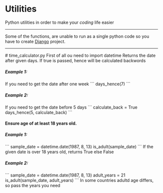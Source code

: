 # Utilities
Python utilities in order to make your <i>coding</i> life easier<hr>
Some of the functions, are unable to run as a single python code so you have to create <a href='https://www.djangoproject.com/start/'>Django</a> project.
<hr>
# time_calculator.py
First of all ou need to import datetime
Returns the date after given days. If true is passed, hence will be calculated backwords

<h5>Example 1:</h5>
If you need to get the date after one week
```
days_hence(7)
```
<h5>Example 2:</h5>
If you need to get the date before 5 days
```
calculate_back = True
days_hence(5, calculate_back)
```

<h4>Ensure age of at least 18 years old.</h4>
<h5>Example 1:</h5>
```
sample_date = datetime.date(1987, 8, 13)
is_adult(sample_date)
```
If the given date is over 18 years old, returns True else False
<h5>Example 2:</h5>
```
sample_date = datetime.date(1987, 8, 13)
adult_years = 21
is_adult(sample_date, adult_years)
```
In some countries adultd age differs, so pass the years you need